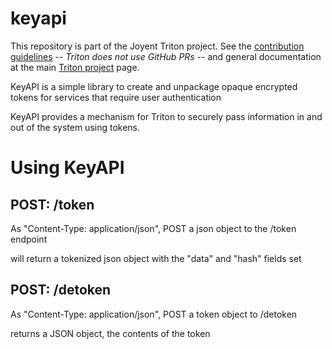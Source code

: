 <!--
    This Source Code Form is subject to the terms of the Mozilla Public
    License, v. 2.0. If a copy of the MPL was not distributed with this
    file, You can obtain one at http://mozilla.org/MPL/2.0/.
-->

<!--
    Copyright (c) 2014, Joyent, Inc.
-->

# keyapi

This repository is part of the Joyent Triton project. See the [contribution
guidelines](https://github.com/joyent/triton/blob/master/CONTRIBUTING.md) --
*Triton does not use GitHub PRs* -- and general documentation at the main
[Triton project](https://github.com/joyent/triton) page.

KeyAPI is a simple library to create and unpackage opaque encrypted tokens
for services that require user authentication

KeyAPI provides a mechanism for Triton to securely pass information in and out
of the system using tokens.

# Using KeyAPI

## POST: /token

As "Content-Type: application/json", POST a json object to the /token endpoint

will return a tokenized json object with the "data" and "hash" fields set

## POST: /detoken

As "Content-Type: application/json", POST a token object to /detoken

returns a JSON object, the contents of the token
